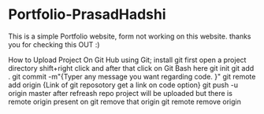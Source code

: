 # Portfolio-PrasadHadshi
This is a simple Portfolio website, form not working on this website.
thanks you for checking this OUT :)


How to Upload Project On Git Hub using Git;
install git
first open a project directory shift+right click and after that click on Git Bash here
git init
git add .
git commit -m"{Typer any message you want regarding code. }"
git remote add origin {Link of git reposotory get a link on code option}
git push -u origin master 
after refreash repo project will be uploaded but there is remote origin present on git remove that origin
git remote remove origin
